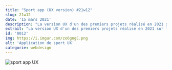 ```yaml
---
title: "Sport app (UX version) #21w12"
slug: 21w12
date: '15 mars 2021'
description: "La version UX d'un des premiers projets réalisé en 2021 sur le thème du design et du sport avec un comparatif avec la version UI."
extrait: "La version UX d'un des premiers projets réalisé en 2021 sur le thème du design et du sport."
id: '0012'
img: https://i.imgur.com/zo6gngC.png
alt: 'Application de sport UX'
categorie: webdesign
---
```


![sport app UX](https://i.imgur.com/2XLqJF4.png)